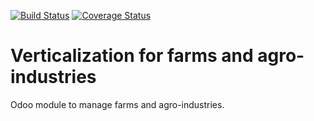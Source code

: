 [![Build Status](https://travis-ci.org/OCA/vertical-agriculture.svg?branch=8.0)](https://travis-ci.org/OCA/vertical-agriculture)
[![Coverage Status](https://coveralls.io/repos/OCA/vertical-agriculture/badge.png?branch=8.0)](https://coveralls.io/r/OCA/vertical-agriculture?branch=8.0)

# Verticalization for farms and agro-industries

Odoo module to manage farms and agro-industries.
